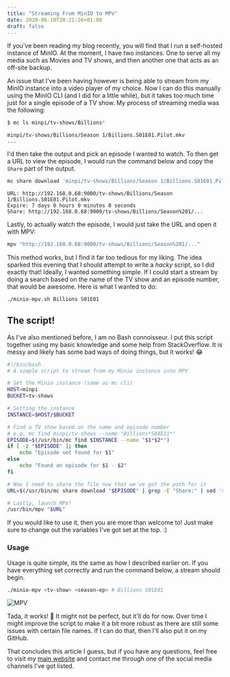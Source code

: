```yaml
---
title: "Streaming From MinIO to MPV"
date: 2020-06-10T20:21:26+01:00
draft: false
---
```


If you've been reading my blog recently, you will find that I run a self-hosted instance of MinIO. At the moment, I have two instances. One to serve all my media such as Movies and TV shows, and then another one that acts as an off-site backup.

An issue that I've been having however is being able to stream from my MinIO instance into a video player of my choice. Now I can do this manually using the MinIO CLI (and I did for a little while), but it takes too much time just for a single episode of a TV show. My process of streaming media was the following:

```bash
$ mc ls minpi/tv-shows/Billions*
```
```
minpi/tv-shows/Billions/Season 1/Billions.S01E01.Pilot.mkv
...
```

I'd then take the output and pick an episode I wanted to watch. To then get a URL to view the episode, I would run the command below and copy the `Share` part of the output.

```bash
mc share download 'minpi/tv-shows/Billions/Season 1/Billions.S01E01.Pilot.mkv'
```
```
URL: http://192.168.0.68:9000/tv-shows/Billions/Season 1/Billions.S01E01.Pilot.mkv
Expire: 7 days 0 hours 0 minutes 0 seconds
Share: http://192.168.0.68:9000/tv-shows/Billions/Season%201/...
```

Lastly, to actually watch the episode, I would just take the URL and open it with MPV:

```bash
mpv "http://192.168.0.68:9000/tv-shows/Billions/Season%201/..."
```

This method works, but I find it far too tedious for my liking. The idea sparked this evening that I should attempt to write a *hacky* script, so I did exactly that! Ideally, I wanted something simple. If I could start a stream by doing a search based on the name of the TV show and an episode number, that would be awesome. Here is what I wanted to do:

```bash
./minio-mpv.sh Billions S01E01
```

## The script!

As I've also mentioned before, I am no Bash connoisseur. I put this script together using my basic knowledge and some help from StackOverflow. It is messy and likely has some bad ways of doing things, but it works! 😂

```bash
#!/bin/bash
# A simple script to stream from my Minio instance into MPV

# Set the Minio instance (same as mc cli)
HOST=minpi
BUCKET=tv-shows

# Setting the instance
INSTANCE=$HOST/$BUCKET

# Find a TV show based on the name and episode number
# e.g. mc find minpi/tv-shows --name "Billions*S04E11*"
EPISODE=$(/usr/bin/mc find $INSTANCE --name "$1*$2*")
if [ -z "$EPISODE" ]; then
    echo "Episode not found for $1"
else
    echo "Found an episode for $1 - $2"
fi

# Now I need to share the file now that we've got the path for it
URL=$(/usr/bin/mc share download "$EPISODE" | grep -E "Share:" | sed 's/Share: //g')

# Lastly, launch MPV!
/usr/bin/mpv "$URL"
```

If you would like to use it, then you are more than welcome to! Just make sure to change out the variables I've got set at the top. :)

### Usage
Usage is quite simple, its the same as how I described earlier on. If you have everything set correctly and run the command below, a stream should begin.

```bash
./minio-mpv <tv-show> <season-ep> # Billions S01E01
```

![MPV](https://s.3xpl0its.xyz/2020-06-10/mpv.png)

Tada, it works! 🎉 It might not be perfect, but it'll do for now. Over time I might improve the script to make it a bit more robust as there are still some issues with certain file names. If I can do that, then I'll also put it on my GitHub.

That concludes this article I guess, but if you have any questions, feel free to visit my [main website](https://3xpl0its.xyz) and contact me through one of the social media channels I've got listed.